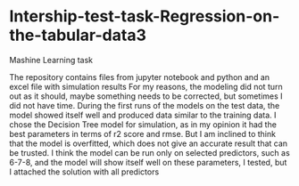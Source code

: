 # Intership-test-task-Regression-on-the-tabular-data3
Mashine Learning task 

The repository contains files from jupyter notebook and python and an excel file with simulation results
For my reasons, the modeling did not turn out as it should, maybe something needs to be corrected, but sometimes I did not have time.
During the first runs of the models on the test data, the model showed itself well and produced data similar to the training data.
I chose the Decision Tree model for simulation, as in my opinion it had the best parameters in terms of r2 score and rmse.
But I am inclined to think that the model is overfitted, which does not give an accurate result that can be trusted.
I think the model can be run only on selected predictors, such as 6-7-8, and the model will show itself well on these parameters, I tested, but I attached the solution with all predictors
